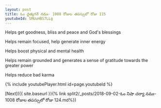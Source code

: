 ```yaml
---
layout: post
title: ఓం దైత్యగనే నమః- 1008 రోజుల తపస్సులో రోజు 115
youtubeId: SMUuHBS7LLg
---
```

 
 
Helps get goodness, bliss and peace and God's blessings
 
Helps remain focused, help generate inner energy 
 
Helps boost physical and mental health 
 
Helps remain grounded and generates a sense of gratitude towards the greater power 
 
Helps reduce bad karma
 
 
 
 


{% include youtubePlayer.html id=page.youtubeId %}
 
[Next]({{ site.baseurl }}{% link  split2/_posts/2018-09-02-ఓం నిషా చర్యా నమః- 1008 రోజుల తపస్సులో రోజు 124.md%})
 
